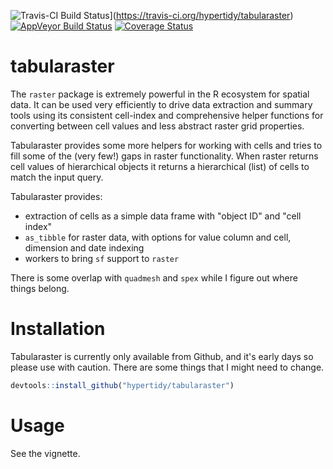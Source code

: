 
<!-- README.md is generated from README.Rmd. Please edit that file -->
![Travis-CI Build Status](https://travis-ci.org/hypertidy/tabularaster.svg?branch=master)\](<https://travis-ci.org/hypertidy/tabularaster>) [![AppVeyor Build Status](https://ci.appveyor.com/api/projects/status/github/hypertidy/tabularaster?branch=master&svg=true)](https://ci.appveyor.com/project/hypertidy/tabularaster) [![Coverage Status](https://img.shields.io/codecov/c/github/hypertidy/tabularaster/master.svg)](https://codecov.io/github/hypertidy/tabularaster?branch=master)

tabularaster
============

The `raster` package is extremely powerful in the R ecosystem for spatial data. It can be used very efficiently to drive data extraction and summary tools using its consistent cell-index and comprehensive helper functions for converting between cell values and less abstract raster grid properties.

Tabularaster provides some more helpers for working with cells and tries to fill some of the (very few!) gaps in raster functionality. When raster returns cell values of hierarchical objects it returns a hierarchical (list) of cells to match the input query.

Tabularaster provides:

-   extraction of cells as a simple data frame with "object ID" and "cell index"
-   `as_tibble` for raster data, with options for value column and cell, dimension and date indexing
-   workers to bring `sf` support to `raster`

There is some overlap with `quadmesh` and `spex` while I figure out where things belong.

Installation
============

Tabularaster is currently only available from Github, and it's early days so please use with caution. There are some things that I might need to change.

``` r
devtools::install_github("hypertidy/tabularaster")
```

Usage
=====

See the vignette.
